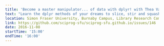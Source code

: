 ```yaml
---
title: 'Become a master manipulator... of data with dplyr! with Thea Van Rossum'
text: "Learn the dplyr methods of your dreams to slice, stir and squash your way from big ol' data.frame to the answers to all your questions. Plus! We'll put commands together using pipes! Ever wonder about that %>% symbol? Wonder no more! Piping isn't just for cake icing or Super Mario's preferred mode of transport! It's your ticket away from lovely chunks of code like sqrt(sum(abs(x)))."
location: Simon Fraser University, Burnaby Campus, Library Research Commons
link: https://github.com/sciprog-sfu/sciprog-sfu.github.io/issues/146
date: 2016-11-08
startTime: '15:00'
endTime: '16:00'
---
```

